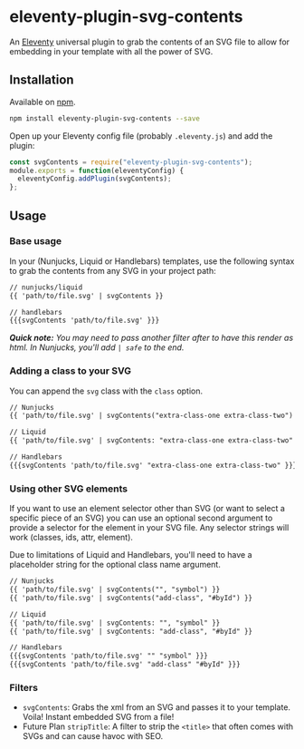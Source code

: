 # eleventy-plugin-svg-contents

An [Eleventy](https://github.com/11ty/eleventy) universal plugin to grab the contents of an SVG file to allow for embedding in your template with all the power of SVG.

## Installation

Available on [npm](https://www.npmjs.com/package/eleventy-plugin-svg-contents).

```bash
npm install eleventy-plugin-svg-contents --save
```

Open up your Eleventy config file (probably `.eleventy.js`) and add the plugin:

```js
const svgContents = require("eleventy-plugin-svg-contents");
module.exports = function(eleventyConfig) {
  eleventyConfig.addPlugin(svgContents);
};
```


## Usage

### Base usage
In your (Nunjucks, Liquid or Handlebars) templates, use the following syntax to grab the contents from any SVG in your project path:

```html
// nunjucks/liquid
{{ 'path/to/file.svg' | svgContents }}

// handlebars
{{{svgContents 'path/to/file.svg' }}}
```

_**Quick note:** You may need to pass another filter after to have this render as html. In Nunjucks, you'll add `| safe` to the end._

### Adding a class to your SVG

You can append the `svg` class with the `class` option.

```html
// Nunjucks
{{ 'path/to/file.svg' | svgContents("extra-class-one extra-class-two") }}

// Liquid
{{ 'path/to/file.svg' | svgContents: "extra-class-one extra-class-two" }}

// Handlebars
{{{svgContents 'path/to/file.svg' "extra-class-one extra-class-two" }}}
```

### Using other SVG elements

If you want to use an element selector other than SVG (or want to select a specific piece of an SVG) you can use an optional second argument to provide a selector for the element in your SVG file. Any selector strings will work (classes, ids, attr, element).

Due to limitations of Liquid and Handlebars, you'll need to have a placeholder string for the optional class name argument.


```html
// Nunjucks
{{ 'path/to/file.svg' | svgContents("", "symbol") }}
{{ 'path/to/file.svg' | svgContents("add-class", "#byId") }}

// Liquid
{{ 'path/to/file.svg' | svgContents: "", "symbol" }}
{{ 'path/to/file.svg' | svgContents: "add-class", "#byId" }}

// Handlebars
{{{svgContents 'path/to/file.svg' "" "symbol" }}}
{{{svgContents 'path/to/file.svg' "add-class" "#byId" }}}
```

### Filters

* `svgContents`: Grabs the xml from an SVG and passes it to your template. Voila! Instant embedded SVG from a file!
* Future Plan `stripTitle`: A filter to strip the `<title>` that often comes with SVGs and can cause havoc with SEO.
